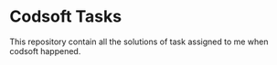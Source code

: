 # Codsoft Tasks

This repository contain all the solutions of task assigned to me when codsoft happened.